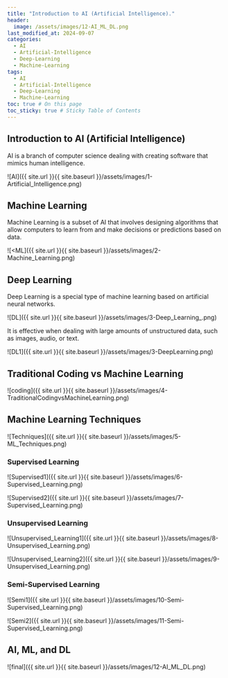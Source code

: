 ```yaml
---
title: "Introduction to AI (Artificial Intelligence)."
header:
  image: /assets/images/12-AI_ML_DL.png
last_modified_at: 2024-09-07
categories:
  - AI
  - Artificial-Intelligence
  - Deep-Learning  
  - Machine-Learning
tags:
  - AI
  - Artificial-Intelligence
  - Deep-Learning  
  - Machine-Learning
toc: true # On this page
toc_sticky: true # Sticky Table of Contents
---
```


## Introduction to AI (Artificial Intelligence)

AI is a branch of computer science dealing with creating software that mimics human intelligence.

![AI]({{ site.url }}{{ site.baseurl }}/assets/images/1-Artificial_Intelligence.png)

## Machine Learning

Machine Learning is a subset of AI that involves designing algorithms that allow computers to learn from and make decisions or predictions based on data.

![<ML]({{ site.url }}{{ site.baseurl }}/assets/images/2-Machine_Learning.png)

## Deep Learning

Deep Learning is a special type of machine learning based on artificial neural networks.

![DL]({{ site.url }}{{ site.baseurl }}/assets/images/3-Deep_Learning_.png)

It is effective when dealing with large amounts of unstructured data, such as images, audio, or text.

![DL1]({{ site.url }}{{ site.baseurl }}/assets/images/3-DeepLearning.png)

## Traditional Coding vs Machine Learning

![coding]({{ site.url }}{{ site.baseurl }}/assets/images/4-TraditionalCodingvsMachineLearning.png)

## Machine Learning Techniques

![Techniques]({{ site.url }}{{ site.baseurl }}/assets/images/5-ML_Techniques.png)

### Supervised Learning

![Supervised1]({{ site.url }}{{ site.baseurl }}/assets/images/6-Supervised_Learning.png)

![Supervised2]({{ site.url }}{{ site.baseurl }}/assets/images/7-Supervised_Learning.png)

### Unsupervised Learning

![Unsupervised_Learning1]({{ site.url }}{{ site.baseurl }}/assets/images/8-Unsupervised_Learning.png)

![Unsupervised_Learning2]({{ site.url }}{{ site.baseurl }}/assets/images/9-Unsupervised_Learning.png)

### Semi-Supervised Learning

![Semi1]({{ site.url }}{{ site.baseurl }}/assets/images/10-Semi-Supervised_Learning.png)

![Semi2]({{ site.url }}{{ site.baseurl }}/assets/images/11-Semi-Supervised_Learning.png)

## AI, ML, and DL

![final]({{ site.url }}{{ site.baseurl }}/assets/images/12-AI_ML_DL.png)


